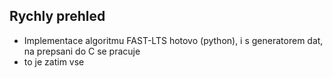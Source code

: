 ## Rychly prehled
* Implementace algoritmu FAST-LTS hotovo (python), i s generatorem dat, na prepsani do C se pracuje
* to je zatim vse
